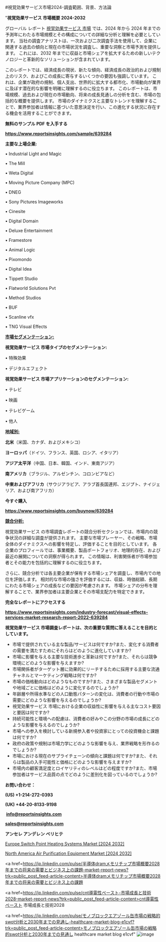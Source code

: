 #視覚効果サービス市場2024-調査範囲、背景、方法論

"<strong>視覚効果サービス 市場概要 2024-2032</strong>

グローバル レポート <a href=https://www.reportsinsights.com/sample/639284>視覚効果サービス 市場</a> では、2024 年から 2024 年までの予測年にわたる市場規模とその構成についての詳細な分析と理解を必要としています。 当社の調査アナリストは、一次および二次調査手法を使用して、企業に関連する過去の傾向と現在の市場状況を調査し、重要な洞察と市場予測を提供します。 これには、2032 年までに収益と市場シェアを拡大​​するための新しいテクノロジーと革新的なソリューションが含まれています。

このレポートでは、経済成長の現状、新たな傾向、経済成長の政治的および規制上のリスク、およびこの成長に寄与するいくつかの要因も強調しています。 これは、企業が政府の規制、個人支出、世界的に拡大する都市化、市場動向が業界に及ぼす潜在的な影響を明確に理解するのに役立ちます。 このレポートは、市場規模、過去および現在の市場動向、将来の成長見通しの分析を含む、市場の包括的な概要を提供します。 市場のダイナミクスと主要なトレンドを理解することで、業界参加者は情報に基づいた意思決定を行い、この進化する状況に存在する機会を活用することができます。

<strong><b>無料のサンプル PDF を入手する</b></strong>

<a href=https://www.reportsinsights.com/sample/639284><strong><u>https://www.reportsinsights.com/sample/639284</u></strong></a>

<strong>主要な上場企業:</strong>

• Industrial Light and Magic

• The Mill

• Weta Digital

• Moving Picture Company (MPC)

• DNEG

• Sony Pictures Imageworks

• Cinesite

• Digital Domain

• Deluxe Entertainment

• Framestore

• Animal Logic

• Pixomondo

• Digital Idea

• Tippett Studio

• Flatworld Solutions Pvt

• Method Studios

• BUF

• Scanline vfx

• TNG Visual Effects

<strong><u>市場セグメンテーション</u></strong><strong><u>:</u></strong>

<strong>視覚効果サービス 市場タイプのセグメンテーション:</strong>

• 特殊効果

• デジタルエフェクト

<strong>視覚効果サービス 市場アプリケーションのセグメンテーション:</strong>

• テレビ

• 映画

• テレビゲーム

• 他人

<strong><u>地域別</u></strong><strong><u>:</u></strong>

<strong>北米</strong>（米国、カナダ、およびメキシコ）

<strong>ヨーロッパ</strong>（ドイツ、フランス、英国、ロシア、イタリア）

<strong>アジア太平洋</strong>（中国、日本、韓国、インド、東南アジア）

<strong>南アメリカ</strong>（ブラジル、アルゼンチン、コロンビアなど）

<strong>中東およびアフリカ</strong>（サウジアラビア、アラブ首長国連邦、エジプト、ナイジェリア、および南アフリカ）

<strong>今すぐ購入</strong>

<a href=https://www.reportsinsights.com/buynow/639284><strong><u>https://www.reportsinsights.com/buynow/639284</u></strong></a>

<strong><u>競合分析:</u></strong>

視覚効果サービス の市場調査レポートの競合分析セクションでは、市場内の競争状況の詳細な調査が提供されます。 主要な市場プレーヤー、その戦略、市場全体のダイナミクスへの影響を特定し、評価することを目的としています。 各企業のプロフィールでは、事業概要、製品ポートフォリオ、地理的存在、および最近の展開についての洞察が得られます。 この情報は、利害関係者が市場参加者とその能力を包括的に理解するのに役立ちます。

さらに、競合分析では各主要企業が保有する市場シェアを調査し、市場内での地位を評価します。 相対的な市場の強さを評価するには、収益、時価総額、長期にわたる市場シェアの成長などの要因が考慮されます。 市場シェアの分布を理解することで、業界参加者は主要企業とその市場支配力を特定できます。

<strong>完全なレポートにアクセスする</strong>

<a href=https://www.reportsinsights.com/industry-forecast/visual-effects-services-market-research-report-2022-639284><strong><u><b>https://www.reportsinsights.com/industry-forecast/visual-effects-services-market-research-report-2022-639284</b></u></strong></a>

<strong><b>視覚効果サービス 市場調査レポートは、次の重要な質問に答えることを目的としています。</b></strong>
<ul>
  <li>市場で提供されている主な製品/サービスは何ですか?また、変化する消費者の需要を満たすためにそれらはどのように進化していますか?</li>
  <li>市場に影響を与える主要な技術進歩と革新は何ですか?また、それらは競争環境にどのような影響を与えますか?</li>
  <li>市場関係者がターゲット層に効果的にリーチするために採用する主要な流通チャネルとマーケティング戦略は何ですか?</li>
  <li>市場の価格動向はどのようなものですか?また、さまざまな製品セグメントや地域ごとに価格はどのように変化するのでしょうか?</li>
  <li>年齢層や所得水準などの人口動態パターンの変化は、消費者の行動や市場の需要にどのような影響を与えるのでしょうか?</li>
  <li>視覚効果サービス 市場における企業の収益性に影響を与える主なコスト要因と要因は何ですか?</li>
  <li>持続可能性と環境への配慮は、消費者の好みやこの分野の市場の成長にどのような影響を与えるのでしょうか?</li>
  <li>市場への参入を検討している新規参入者や投資家にとっての投資機会と課題は何ですか?</li>
  <li>政府の政策や規制は市場力学にどのような影響を与え、業界戦略を形作るのでしょうか?</li>
  <li>市場における現在のサプライチェーンの傾向と課題は何ですか?また、それらは製品の入手可能性と価格にどのような影響を与えますか?</li>
  <li>市場内の顧客満足度とロイヤリティのレベルはどの程度ですか?また、市場参加者はサービス品質の点でどのように差別化を図っているのでしょうか?</li>
</ul>
<strong>お問い合わせ：</strong>

<strong>(US) +1-214-272-0393</strong>

<strong>(UK) +44-20-8133-9198</strong>

<strong> </strong><a href=info@reportsinsights.com><strong><u>info@reportsinsights.com</u></strong></a>

<a href=sales@reportsinsights.com><strong><u>sales@reportsinsights.com</u></strong></a>

<strong>アンセレ アンデレン ベリヒテ</strong>

<a href=https://www.linkedin.com/pulse/europe-switch-point-heating-systems-markets-trends-etzde/>Europe Switch Point Heating Systems Market [2024 2032]</a>

<a href=https://www.linkedin.com/pulse/north-america-air-purification-equipment-market-jk9rf/>North America Air Purification Equipment Market [2024 2032]</a>

<a href=https://jp.linkedin.com/pulse/半導体dramメモリチップ市場概要2028年までの将来の需要とビジネス上の課題-market-report-news?trk=public_post_feed-article-content>半導体dramメモリチップ市場概要2028年までの将来の需要とビジネス上の課題</a>

<a href=https://jp.linkedin.com/pulse/cnt導電性ペースト-市場成長と技術2028-market-report-news?trk=public_post_feed-article-content>cnt導電性ペースト 市場成長と技術2028</a>

<a href=https://jp.linkedin.com/pulse/モノブロックエアゾール缶市場の戦略的swot分析と2030年までの見通し-healthcare-market-blog-e1cvf?trk=public_post_feed-article-content>モノブロックエアゾール缶市場の戦略的swot分析と2030年までの見通し healthcare market blog e1cvf</a>"
![image](https://github.com/ahaan12367/RIMarket24/assets/158471582/54d4a888-e7b7-47fa-bc96-10aadafb49b3)
